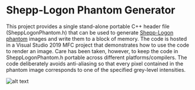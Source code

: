 # Shepp-Logon Phantom Generator

This project provides a single stand-alone portable C++ header file (SheppLogonPhantom.h) that can be used to generate [Shepp-Logon phantom](https://en.wikipedia.org/wiki/Shepp%E2%80%93Logan_phantom) images and write them to a block of memory. The code is hosted in a Visual Studio 2019 MFC project that demonstrates how to use the code to render an image. Care has been taken, however, to keep the code in SheppLogonPhantom.h portable across different platforms/compilers. The code deliberately avoids anti-aliasing so that every pixel contained in the phantom image corresponds to one of the specified grey-level intensities.

![alt text](https://github.com/nodecomplete/SheppLogon/blob/master/PhantomImage.jpg)

 
